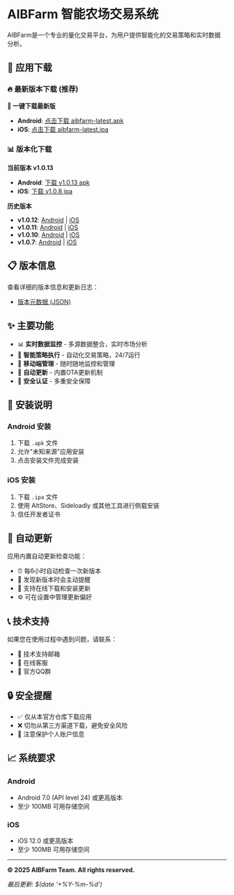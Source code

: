 # AIBFarm 智能农场交易系统

AIBFarm是一个专业的量化交易平台，为用户提供智能化的交易策略和实时数据分析。

## 📱 应用下载

### 🔥 最新版本下载 (推荐)

**📲 一键下载最新版**
- **Android**: [点击下载 aibfarm-latest.apk](https://github.com/jsalessandro/aibfarm-public/raw/main/builds/aibfarm-latest.apk)
- **iOS**: [点击下载 aibfarm-latest.ipa](https://github.com/jsalessandro/aibfarm-public/raw/main/builds/aibfarm-latest.ipa)

### 📊 版本化下载

**当前版本 v1.0.13**
- **Android**: [下载 v1.0.13 apk](https://github.com/jsalessandro/aibfarm-public/raw/main/builds/aibfarm-1.0.13+84.apk)
- **iOS**: [下载 v1.0.8 ipa](https://github.com/jsalessandro/aibfarm-public/raw/main/builds/aibfarm-1.0.8+8.ipa)

**历史版本**
- **v1.0.12**: [Android](https://github.com/jsalessandro/aibfarm-public/raw/main/builds/aibfarm-1.0.12+12.apk) | [iOS](https://github.com/jsalessandro/aibfarm-public/raw/main/builds/aibfarm-1.0.8+8.ipa)
- **v1.0.11**: [Android](https://github.com/jsalessandro/aibfarm-public/raw/main/builds/aibfarm-1.0.11+11.apk) | [iOS](https://github.com/jsalessandro/aibfarm-public/raw/main/builds/aibfarm-1.0.8+8.ipa)
- **v1.0.10**: [Android](https://github.com/jsalessandro/aibfarm-public/raw/main/builds/aibfarm-1.0.10+10.apk) | [iOS](https://github.com/jsalessandro/aibfarm-public/raw/main/builds/aibfarm-1.0.8+8.ipa)
- **v1.0.7**: [Android](https://github.com/jsalessandro/aibfarm-public/raw/main/builds/aibfarm-1.0.7+7.apk) | [iOS](https://github.com/jsalessandro/aibfarm-public/raw/main/builds/aibfarm-1.0.7+7.ipa)


## 📋 版本信息

查看详细的版本信息和更新日志：
- [版本元数据 (JSON)](https://github.com/jsalessandro/aibfarm-public/raw/main/builds/version_metadata.json)

## ✨ 主要功能

- 📊 **实时数据监控** - 多源数据整合，实时市场分析
- 🎯 **智能策略执行** - 自动化交易策略，24/7运行
- 📱 **移动端管理** - 随时随地监控和管理
- 🔄 **自动更新** - 内置OTA更新机制
- 🔐 **安全认证** - 多重安全保障

## 🚀 安装说明

### Android 安装
1. 下载 `.apk` 文件
2. 允许"未知来源"应用安装
3. 点击安装文件完成安装

### iOS 安装
1. 下载 `.ipa` 文件
2. 使用 AltStore、Sideloadly 或其他工具进行侧载安装
3. 信任开发者证书

## 🔄 自动更新

应用内置自动更新检查功能：
- ⏰ 每6小时自动检查一次新版本
- 🔔 发现新版本时会主动提醒
- 📱 支持在线下载和安装更新
- ⚙️ 可在设置中管理更新偏好

## 📞 技术支持

如果您在使用过程中遇到问题，请联系：
- 📧 技术支持邮箱
- 💬 在线客服
- 📱 官方QQ群

## 🔒 安全提醒

- ✅ 仅从本官方仓库下载应用
- ❌ 切勿从第三方渠道下载，避免安全风险
- 🔐 注意保护个人账户信息

## 📈 系统要求

### Android
- Android 7.0 (API level 24) 或更高版本
- 至少 100MB 可用存储空间

### iOS  
- iOS 12.0 或更高版本
- 至少 100MB 可用存储空间

---

**© 2025 AIBFarm Team. All rights reserved.**

*最后更新: $(date '+%Y-%m-%d')*